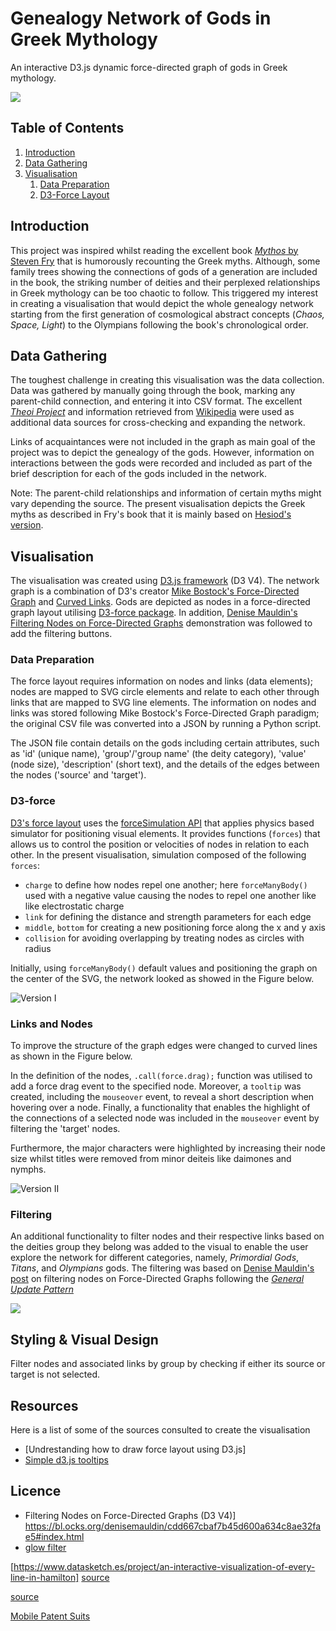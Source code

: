 # Genealogy Network of Gods in Greek Mythology

An interactive D3.js dynamic force-directed graph of gods in Greek mythology.

![](images/mythos-graph.png)

## Table of Contents

1. [Introduction](#Intro)
2. [Data Gathering](#Data-Gathering)
3. [Visualisation](#Visualisation)
    1. [Data Preparation](#Data-Preparation)
    2. [D3-Force Layout](#D3-force)

## Introduction

This project was inspired whilst reading the excellent book [*Mythos* by Steven Fry](https://www.waterstones.com/book/mythos/stephen-fry/9781405934138) that is humorously recounting the Greek myths. Although, some family trees showing the connections of gods of a generation are included in the book, the striking number of deities and their perplexed relationships in Greek mythology can be too chaotic to follow. This triggered my interest in creating a visualisation that would depict the whole genealogy network starting from the first generation of cosmological abstract concepts (*Chaos, Space, Light*) to the Olympians following the book's chronological order.

## Data Gathering

The toughest challenge in creating this visualisation was the data collection. Data was gathered by manually going through the book, marking any parent-child connection, and entering it into CSV format.
The excellent [*Theoi Project*](https://www.theoi.com/) and information retrieved from [Wikipedia](https://en.wikipedia.org/wiki/Main_Page) were used as additional data sources for cross-checking and expanding the network. 

Links of acquaintances were not included in the graph as main goal of the project was to depict the genealogy of the gods. However, information on interactions between the gods were recorded and included as part of the brief description for each of the gods included in the network.


Note: The parent-child relationships and information of certain myths might vary depending the source. The present visualisation depicts the Greek myths as described in Fry's book that it is mainly based on [Hesiod's version](https://en.wikipedia.org/wiki/Theogony).



## Visualisation

The visualisation was created using [D3.js framework](https://d3js.org/) (D3 V4). The network graph is a combination of D3's creator [Mike Bostock's Force-Directed Graph](https://observablehq.com/@d3/force-directed-graph) and [Curved Links](https://bl.ocks.org/mbostock/4600693).  Gods are depicted as nodes in a force-directed graph layout utilising [D3-force package](https://www.d3indepth.com/force-layout/). In addition, [Denise Mauldin's Filtering Nodes on Force-Directed Graphs](https://bl.ocks.org/denisemauldin/cdd667cbaf7b45d600a634c8ae32fae5) demonstration was followed to add the filtering buttons.

### Data Preparation
The force layout requires information on nodes and links (data elements); nodes are mapped to SVG circle elements and relate to each other through links that are mapped to SVG line elements. The information on nodes and links was stored following Mike Bostock's Force-Directed Graph paradigm; the original CSV file was converted into a JSON by running a Python script. 

The JSON file contain details on the gods including certain attributes, such as 'id' (unique name), 'group'/'group name' (the deity category), 'value' (node size), 'description' (short text), and the details of the edges between the nodes ('source' and 'target').

### D3-force 

[D3's force layout](https://www.d3indepth.com/force-layout/) uses the [forceSimulation API](https://github.com/d3/d3-force#simulation) that applies physics based simulator for positioning visual elements. It provides functions (`forces`) that allows us to control the position or velocities of nodes in relation to each other. In the present visualisation, simulation composed of the following `forces`:
-  `charge` to define how nodes repel one another; here `forceManyBody()` used with a negative value causing the nodes to repel one another like like electrostatic charge
- `link` for defining the distance and strength parameters for each edge
- `middle`, `bottom` for creating a new positioning force along the x and y axis
- `collision` for avoiding overlapping by treating nodes as circles with radius

Initially, using `forceManyBody()` default values and positioning the graph on the center of the SVG, the network looked as showed in the Figure below.

![Version I](images/mythos-graph-version-1.png)

### Links and Nodes

To improve the structure of the graph edges were changed to curved lines as shown in the Figure below. 

In the definition of the nodes, `.call(force.drag);`  function was utilised to add a force drag event to the specified node. Moreover, a `tooltip` was created, including the `mouseover` event, to reveal a short description when hovering over a node. Finally, a functionality that enables the highlight of the connections of a selected node was included in the `mouseover` event by filtering the 'target' nodes.

Furthermore, the major characters were highlighted by increasing their node size whilst titles were removed from minor deiteis like daimones and nymphs. 

![Version II](images/mythos-graph-version-2.png)

### Filtering
An additional functionality to filter nodes and their respective links based on the deities group they belong was added to the visual to enable the user explore the network for different categories, namely, *Primordial Gods*, *Titans*, and *Olympians* gods. The filtering was based on [Denise Mauldin's post](https://bl.ocks.org/denisemauldin/cdd667cbaf7b45d600a634c8ae32fae5#index.html) on filtering nodes on Force-Directed Graphs following the [*General Update Pattern*](https://bl.ocks.org/mbostock/3808218)


![](images/mythos-graph-version-3.png)

## Styling & Visual Design

Filter nodes and associated links by group by checking if either its source or target is not selected.


## Resources

Here is a list of some of the sources consulted to create the visualisation
- [Undrestanding how to draw force layout using D3.js]
- [Simple d3.js tooltips](https://bl.ocks.org/d3noob/a22c42db65eb00d4e369)

## Licence

- Filtering Nodes on Force-Directed Graphs (D3 V4)] https://bl.ocks.org/denisemauldin/cdd667cbaf7b45d600a634c8ae32fae5#index.html
- [glow filter](https://stackoverflow.com/questions/9630008/how-can-i-create-a-glow-around-a-rectangle-with-svg)

[https://www.datasketch.es/project/an-interactive-visualization-of-every-line-in-hamilton]
[source](https://itnext.io/d3-force-directed-graph-forces-experiments-for-dummies-20a5682935)


[source](https://www.pluralsight.com/guides/creating-force-layout-graphs-in-d3)

[Mobile Patent Suits](https://observablehq.com/@d3/mobile-patent-suits)